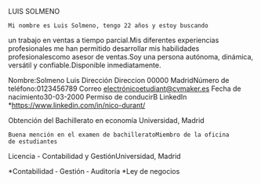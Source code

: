 LUIS SOLMENO

    Mi nombre es Luis Solmeno, tengo 22 años y estoy buscando 
un trabajo en ventas a tiempo parcial.Mis diferentes 
experiencias profesionales me han permitido desarrollar mis 
habilidades profesionalescomo asesor de ventas.Soy una persona 
autónoma, dinámica, versátil y confiable.Disponible 
inmediatamente.


Nombre:Solmeno Luis
Dirección Direccion 00000 
MadridNúmero de teléfono:0123456789
Correo electrónicoetudiant@cvmaker.es
Fecha de nacimiento30-03-2000
Permiso de conducirB
LinkedIn *https://www.linkedin.com/in/nico-durant/



Obtención del Bachillerato en economía Universidad, Madrid

    Buena mención en el examen de bachilleratoMiembro de la oficina 
    de estudiantes

Licencia - Contabilidad y GestiónUniversidad, Madrid 

 *Contabilidad ‑ Gestión ‑ Auditoría
 *Ley de negocios